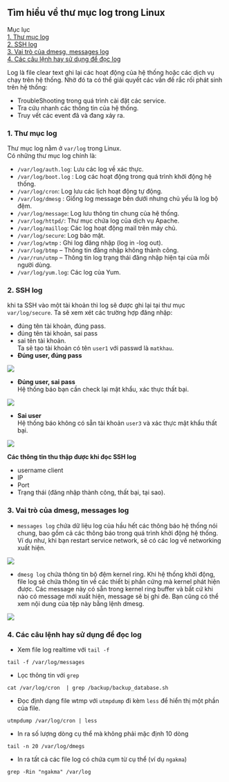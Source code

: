 ## Tìm hiểu về thư mục log trong Linux   

Mục lục  
[1. Thư mục log](#1)  
[2. SSH log ](#2)  
[3. Vai trò của dmesg, messages log ](#3)  
[4. Các câu lệnh hay sử dụng để đọc log](#4)
  
Log là file clear text ghi lại các hoạt động của hệ thống hoặc các dịch vụ chạy trên hệ thống. Nhờ đó ta có thể giải quyết các vấn đề rắc rối phát sinh trên hệ thống:  
- TroubleShooting trong quá trình cài đặt các service.  
- Tra cứu nhanh các thông tin của hệ thống.  
- Truy vết các event đã và đang xảy ra.  

<a name="1"></a>

### 1. Thư mục log  

Thư mục log nằm ở `var/log` trong Linux.  
Có những thư mục log chính là:  
- `/var/log/auth.log`: Lưu các log về xác thực.  
- `/var/log/boot.log` : Log các hoạt động trong quá trình khởi động hệ thống.  
- `/var/log/cron`: Log lưu các lịch hoạt động tự động.  
- `/var/log/dmesg` : Giống log message bên dưới nhưng chủ yếu là log bộ đệm.  
- `/var/log/message`: Log lưu thông tin chung của hệ thống.  
- `/var/log/httpd/`: Thư mục chứa log của dịch vụ Apache.  
- `/var/log/maillog`: Các log hoạt động mail trên máy chủ.  
- `/var/log/secure`: Log bảo mật.  
- `/var/log/wtmp`  : Ghi log đăng nhập (log in -log out).  
- `/var/log/btmp` – Thông tin đăng nhập không thành công.  
- `/var/run/utmp` – Thông tin log trạng thái đăng nhập hiện tại của mỗi người dùng.  
- `/var/log/yum.log`: Các log của Yum.  
<a name="2"></a>

### 2. SSH log  
khi ta SSH vào một tài khoản thì log sẽ được ghi lại tại thư mục `var/log/secure`. Ta sẽ xem xét các trường hợp đăng nhập:  
- đúng tên tài khoản, đúng pass.  
- đúng tên tài khoản, sai pass
- sai tên tài khoản.  
Ta sẽ tạo tài khoản có tên `user1` với passwd là `matkhau`.  
- **Đúng user, đúng pass**  

<img src="https://i.imgur.com/gPSVKhO.png">  

- **Đúng user, sai pass**   
Hệ thống báo bạn cần check lại mật khẩu, xác thực thất bại.

<img src="https://i.imgur.com/wQDDEjP.png">  

- **Sai user**  
Hệ thống báo không có sẵn tài khoản `user3` và xác thực mật khẩu thất bại.  

<img src="https://i.imgur.com/oGJs1RN.png">  

**Các thông tin thu thập được khi đọc SSH log**  
- username client  
- IP 
- Port
- Trạng thái (đăng nhập thành công, thất bại, tại sao). 
<a name="3"></a>

### 3. Vai trò của dmesg, messages log  

- `messages log` chứa dữ liệu log của hầu hết các thông báo hệ thống nói chung, bao gồm cả các thông báo trong quá trình khởi động hệ thống.
Ví dụ như, khi bạn restart service network, sẽ có các log về networking xuất hiện.   

<img src="https://i.imgur.com/9Wv8rfJ.png">  

- `dmesg log` chứa thông tin bộ đệm kernel ring. Khi hệ thống khởi động, file log sẽ chứa thông tin về các thiết bị phần cứng mà kernel phát hiện được. Các message này có sẵn trong kernel ring buffer và bất cứ khi nào có message mới xuất hiện, message sẽ bị ghi đè. Bạn cũng có thể xem nội dung của tệp này bằng lệnh dmesg.  

<img src="https://i.imgur.com/48B6und.png">  
<a name="4"></a>

### 4. Các câu lệnh hay sử dụng để đọc log  

- Xem file log realtime với `tail -f`  
```
tail -f /var/log/messages
```  
- Lọc thông tin với `grep` 
```
cat /var/log/cron  | grep /backup/backup_database.sh 
```  
- Đọc định dạng file wtmp với `utmpdump` đi kèm `less` để hiển thị một phần của file.  
```  
utmpdump /var/log/cron | less  
```
- In ra số lượng dòng cụ thể mà không phải mặc định 10 dòng  
```
tail -n 20 /var/log/dmegs
```  
- In ra tất cả các file log có chứa cụm từ cụ thể (ví dụ `ngakma`)  
```
grep -Rin "ngakma" /var/log 
```  
